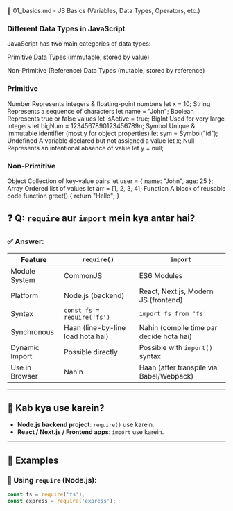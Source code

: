 📄 01_basics.md - JS Basics (Variables, Data Types, Operators, etc.)


### Different Data Types in JavaScript
JavaScript has two main categories of data types:

Primitive Data Types (immutable, stored by value)

Non-Primitive (Reference) Data Types (mutable, stored by reference)

### Primitive
Number	Represents integers & floating-point numbers	let x = 10;
String	Represents a sequence of characters	let name = "John";
Boolean	Represents true or false values	let isActive = true;
BigInt	Used for very large integers	let bigNum = 1234567890123456789n;
Symbol	Unique & immutable identifier (mostly for object properties)	let sym = Symbol("id");
Undefined	A variable declared but not assigned a value	let x;
Null	Represents an intentional absence of value	let y = null;

### Non-Primitive

Object	Collection of key-value pairs	let user = { name: "John", age: 25 };
Array	Ordered list of values	let arr = [1, 2, 3, 4];
Function	A block of reusable code	function greet() { return "Hello"; }

## ❓ Q: `require` aur `import` mein kya antar hai?

### ✅ Answer:

| Feature            | `require()`                             | `import`                                |
|--------------------|------------------------------------------|------------------------------------------|
| Module System      | CommonJS                                | ES6 Modules                              |
| Platform           | Node.js (backend)                       | React, Next.js, Modern JS (frontend)     |
| Syntax             | `const fs = require('fs')`              | `import fs from 'fs'`                    |
| Synchronous        | Haan (line-by-line load hota hai)       | Nahin (compile time par decide hota hai) |
| Dynamic Import     | Possible directly                       | Possible with `import()` syntax          |
| Use in Browser     | Nahin                                   | Haan (after transpile via Babel/Webpack) |

---

## 📌 Kab kya use karein?

- **Node.js backend project**: `require()` use karein.
- **React / Next.js / Frontend apps**: `import` use karein.

---

## 🧪 Examples

### 🔹 Using `require` (Node.js):
```js
const fs = require('fs');
const express = require('express');